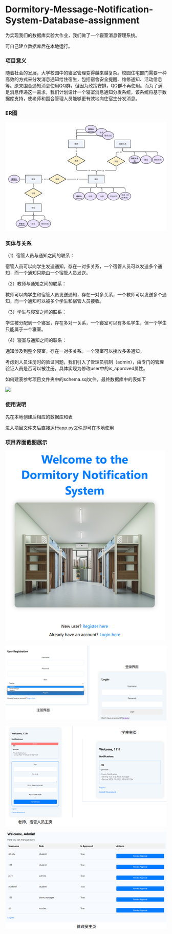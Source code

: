 # Dormitory-Message-Notification-System-Database-assignment
为实现我们的数据库实验大作业，我们做了一个寝室消息管理系统。

可自己建立数据库后在本地运行。

### 项目意义

随着社会的发展，大学校园中的寝室管理变得越来越复杂。校园住宅部门需要一种高效的方式来分发消息通知给住宿生，包括宿舍安全提醒、维修通知、活动信息等。原来围合通知消息使用QQ群，但因为政策安排，QQ群不再使用。而为了满足消息传递这一需求，我们计划设计一个寝室消息通知分发系统，该系统将基于数据库支持，使老师和围合管理人员能够更有效地向住宿生分发消息。

### ER图

![ER](images\ER.png)

### 实体与关系

（1）宿管人员与通知之间的联系：

宿管人员可以向学生发送通知，存在一对多关系，一个宿管人员可以发送多个通知，而一个通知只能由一个宿管人员发送。

（2）教师与通知之间的联系：

教师可以向学生和宿管人员发送通知，存在一对多关系，一个教师可以发送多个通知，而一个通知可以被多个学生和宿管人员接收。

（3）学生与寝室之间的联系：

学生被分配到一个寝室，存在多对一关系，一个寝室可以有多名学生，但一个学生只能属于一个寝室。

（4）寝室与通知之间的联系：

通知涉及到整个寝室，存在一对多关系。一个寝室可以接收多条通知。

考虑到人员注册时的验证问题，我们引入了管理员机制（admin），由专门的管理验证人员是否可以被注册，具体实现为修改user中的is_approved属性。

如何建表参考项目文件夹中的schema.sql文件，最终数据库中的表如下

![](images\表.png)

### 使用说明

先在本地创建后相应的数据库和表

进入项目文件夹后直接运行app.py文件即可在本地使用

### 项目界面截图展示

![](images\1.png)

![](images\2.png)

![](images\3.png)

![](images\4.png)
